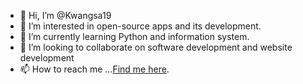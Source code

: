 - 👋 Hi, I’m @Kwangsa19
- 👀 I’m interested in open-source apps and its development.
- 🌱 I’m currently learning Python and information system.
- 💞️ I’m looking to collaborate on software development and website development
- 📫 How to reach me ...[Find me here](https://kwangsa19.github.io/).

<!---
Kwangsa19/Kwangsa19 is a ✨ special ✨ repository because its `README.md` (this file) appears on your GitHub profile.
You can click the Preview link to take a look at your changes.
--->
